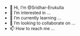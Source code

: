 - 👋 Hi, I’m @Sridhar-Erukulla
- 👀 I’m interested in ...
- 🌱 I’m currently learning ...
- 💞️ I’m looking to collaborate on ...
- 📫 How to reach me ...

<!---
Sridhar-Erukulla/Sridhar-Erukulla is a ✨ special ✨ repository because its `README.md` (this file) appears on your GitHub profile.
You can click the Preview link to take a look at your changes.
--->
